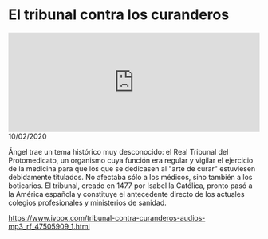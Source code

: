 # El tribunal contra los curanderos
<iframe id='audio_88903085' frameborder='0' allowfullscreen='' scrolling='no' height='200' style='width:100%;' src='https://www.ivoox.com/player_ej_47505909_6_1.html' loading='lazy'></iframe>10/02/2020

Ángel trae un tema histórico muy desconocido: el Real Tribunal del Protomedicato, un organismo cuya función era regular y vigilar el ejercicio de la medicina para que los que se dedicasen al "arte de curar" estuviesen debidamente titulados. No afectaba sólo a los médicos, sino también a los boticarios. El tribunal, creado en 1477 por Isabel la Católica, pronto pasó a la América española y constituye el antecedente directo de los actuales colegios profesionales y ministerios de sanidad. 

 

https://www.ivoox.com/tribunal-contra-curanderos-audios-mp3_rf_47505909_1.html

